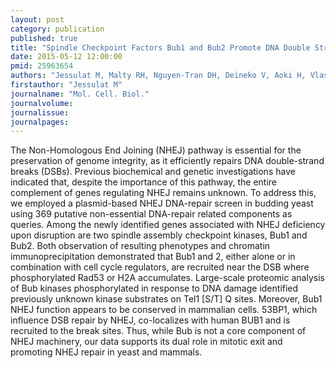 ```yaml
---
layout: post
category: publication
published: true
title: "Spindle Checkpoint Factors Bub1 and Bub2 Promote DNA Double Strand Break Repair by Non-Homologous End Joining."
date: 2015-05-12 12:00:00
pmid: 25963654
authors: "Jessulat M, Malty RH, Nguyen-Tran DH, Deineko V, Aoki H, Vlasblom J, Omidi K, Jin K, Minic Z, Hooshyar M, Burnside D, Samanfar B, Phanse S, Freywald T, Prasad B, Zhang Z, Vizeacoumar F, Krogan NJ, Freywald A, Golshani A, Babu M"
firstauthor: "Jessulat M"
journalname: "Mol. Cell. Biol."
journalvolume: 
journalissue: 
journalpages: 
---
```


The Non-Homologous End Joining (NHEJ) pathway is essential for the preservation of genome integrity, as it efficiently repairs DNA double-strand breaks (DSBs). Previous biochemical and genetic investigations have indicated that, despite the importance of this pathway, the entire complement of genes regulating NHEJ remains unknown. To address this, we employed a plasmid-based NHEJ DNA-repair screen in budding yeast using 369 putative non-essential DNA-repair related components as queries. Among the newly identified genes associated with NHEJ deficiency upon disruption are two spindle assembly checkpoint kinases, Bub1 and Bub2. Both observation of resulting phenotypes and chromatin immunoprecipitation demonstrated that Bub1 and 2, either alone or in combination with cell cycle regulators, are recruited near the DSB where phosphorylated Rad53 or H2A accumulates. Large-scale proteomic analysis of Bub kinases phosphorylated in response to DNA damage identified previously unknown kinase substrates on Tel1 [S/T] Q sites. Moreover, Bub1 NHEJ function appears to be conserved in mammalian cells. 53BP1, which influence DSB repair by NHEJ, co-localizes with human BUB1 and is recruited to the break sites. Thus, while Bub is not a core component of NHEJ machinery, our data supports its dual role in mitotic exit and promoting NHEJ repair in yeast and mammals.

